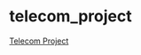 # telecom_project
<a href = 'https://nbviewer.jupyter.org/github/qum-ran/telecom_project/blob/main/Telecom_overpaying_clients.ipynb'>Telecom Project</a>
